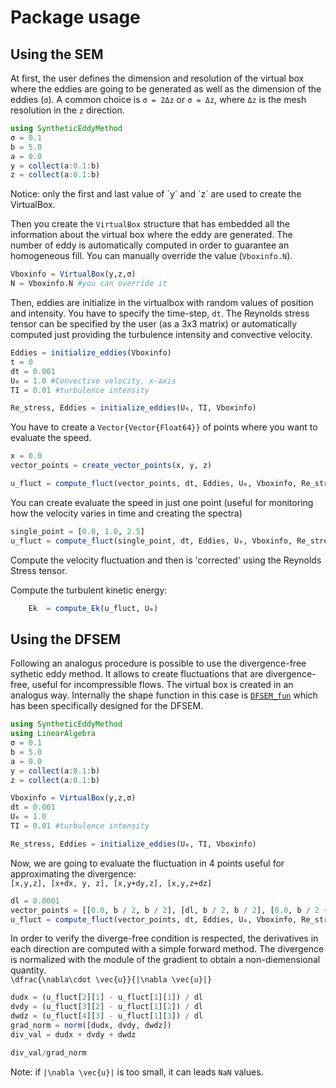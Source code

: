 # Package usage

## Using the SEM
At first, the user defines the dimension and resolution of the virtual box where the eddies are going to be generated as well as the dimension of the eddies (`σ`). A common choice is `σ = 2Δz` or `σ = Δz`, where `Δz` is the mesh resolution in the `z` direction.

```julia
using SyntheticEddyMethod
σ = 0.1
b = 5.0
a = 0.0
y = collect(a:0.1:b)
z = collect(a:0.1:b)
```
Notice: only the first and last value of ´y´ and ´z´ are used to create the VirtualBox.

Then you create the `VirtualBox` structure that has embedded all the information about the virtual box where the eddy are generated.
The number of eddy is automatically computed in order to guarantee an homogeneous fill. You can manually override the value (`Vboxinfo.N`).

```julia
Vboxinfo = VirtualBox(y,z,σ)
N = Vboxinfo.N #you can override it 
```
Then, eddies are initialize in the virtualbox with random values of position and intensity. You have to specify the time-step, `dt`. The Reynolds stress tensor can be specified by the user (as a 3x3 matrix) or automatically computed just providing the turbulence intensity and convective velocity.


```julia
Eddies = initialize_eddies(Vboxinfo)
t = 0
dt = 0.001
U₀ = 1.0 #Convective velocity, x-axis
TI = 0.01 #turbulence intensity

Re_stress, Eddies = initialize_eddies(U₀, TI, Vboxinfo)

```

You have to create a `Vector{Vector{Float64}}` of points where you want to evaluate the speed.
```julia
x = 0.0
vector_points = create_vector_points(x, y, z)

```

```julia
u_fluct = compute_fluct(vector_points, dt, Eddies, U₀, Vboxinfo, Re_stress)
```

You can create evaluate the speed in just one point (useful for monitoring how the velocity varies in time and creating the spectra)
```julia
single_point = [0.0, 1.0, 2.5]
u_fluct = compute_fluct(single_point, dt, Eddies, U₀, Vboxinfo, Re_stress)

```

Compute the velocity fluctuation and then is 'corrected' using the Reynolds Stress tensor.



Compute the turbulent kinetic energy:
```julia
    Ek  = compute_Ek(u_fluct, U₀)
```

## Using the DFSEM
Following an analogus procedure is possible to use the divergence-free sythetic eddy method. It allows to create fluctuations that are divergence-free, useful for incompressible flows.
The virtual box is created in an analogus way. Internally the shape function in this case is [`DFSEM_fun`](@ref) which has been specifically designed for the DFSEM.
```julia
using SyntheticEddyMethod
using LinearAlgebra
σ = 0.1
b = 5.0
a = 0.0
y = collect(a:0.1:b)
z = collect(a:0.1:b)

Vboxinfo = VirtualBox(y,z,σ)
dt = 0.001
U₀ = 1.0
TI = 0.01 #turbulence intensity

Re_stress, Eddies = initialize_eddies(U₀, TI, Vboxinfo)

```
Now, we are going to evaluate the fluctuation in 4 points useful for approximating the divergence:\
``[x,y,z], [x+dx, y, z], [x,y+dy,z], [x,y,z+dz]``

```julia
dl = 0.0001
vector_points = [[0.0, b / 2, b / 2], [dl, b / 2, b / 2], [0.0, b / 2 + dl, b / 2], [0.0, b / 2, b / 2 + dl]]
u_fluct = compute_fluct(vector_points, dt, Eddies, U₀, Vboxinfo, Re_stress; DFSEM = true)
```

In order to verify the diverge-free condition is respected, the derivatives in each direction are computed with a simple forward method.
The divergence is normalized with the module of the gradient to obtain a non-diemensional quantity.\
``\dfrac{\nabla\cdot \vec{u}}{|\nabla \vec{u}|}``
```julia
dudx = (u_fluct[2][1] - u_fluct[1][1]) / dl
dvdy = (u_fluct[3][2] - u_fluct[1][2]) / dl
dwdz = (u_fluct[4][3] - u_fluct[1][3]) / dl
grad_norm = norm([dudx, dvdy, dwdz])
div_val = dudx + dvdy + dwdz

div_val/grad_norm
```
Note: if ``|\nabla \vec{u}|`` is too small, it can leads `NaN` values.




